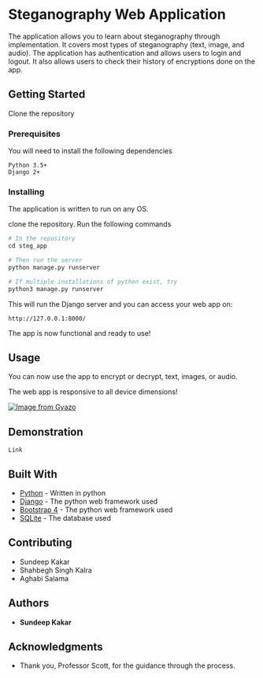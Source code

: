 # Steganography Web Application

The application allows you to learn about steganography through implementation. It covers most types of steganography (text, image, and audio). The application has authentication and allows users to login and logout. It also allows users to check their history of encryptions done on the app.  


## Getting Started

Clone the repository

### Prerequisites

You will need to install the following dependencies

```
Python 3.5+
Django 2+
```

### Installing

The application is written to run on any OS. 

clone the repository.
Run the following commands
```python
# In the repository
cd steg_app

# Then run the server
python manage.py runserver

# If multiple installations of python exist, try
python3 manage.py runserver

```

This will run the Django server and you can access your web app on:

```
http://127.0.0.1:8000/
```

The app is now functional and ready to use!


## Usage

You can now use the app to encrypt or decrypt, text, images, or audio.

The web app is responsive to all device dimensions!

[![Image from Gyazo](https://i.gyazo.com/43cb838fdb3d09416e9e3f0cd8befa59.png)](https://gyazo.com/43cb838fdb3d09416e9e3f0cd8befa59)

## Demonstration

	Link

## Built With

* [Python](https://www.python.org/) - Written in python
* [Django](https://www.djangoproject.com/) - The python web framework used
* [Bootstrap 4](https://getbootstrap.com/docs/4.0/getting-started/introduction/) - The python web framework used
* [SQLite](https://www.sqlite.org/index.html) - The database used

## Contributing

* Sundeep Kakar
* Shahbegh Singh Kalra
* Aghabi Salama

## Authors

* **Sundeep Kakar**


## Acknowledgments

* Thank you, Professor Scott, for the guidance through the process.
